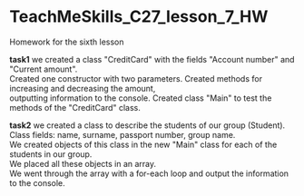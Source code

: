 # TeachMeSkills_C27_lesson_7_HW
Homework for the sixth lesson

**task1** we created a class "CreditCard" with the fields "Account number" and "Current amount".  
Created one constructor with two parameters. Created methods for increasing and decreasing the amount,  
outputting information to the console. Created class "Main" to test the methods of the "CreditCard" class.

**task2** we created a class to describe the students of our group (Student).  
Class fields: name, surname, passport number, group name.  
We created objects of this class in the new "Main" class for each of the students in our group.  
We placed all these objects in an array.  
We went through the array with a for-each loop and output the information to the console.
